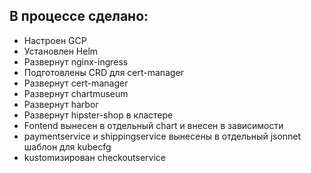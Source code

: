 ## В процессе сделано:
 - Настроен GCP
 - Установлен Helm
 - Развернут nginx-ingress
 - Подготовлены CRD для cert-manager
 - Развернут cert-manager
 - Развернут chartmuseum
 - Развернут harbor
 - Развернут hipster-shop в кластере
 - Fontend вынесен в отдельный chart и внесен в зависимости
 - paymentservice и shippingservice вынесены в отдельный jsonnet шаблон для kubecfg
 - kustomизирован checkoutservice